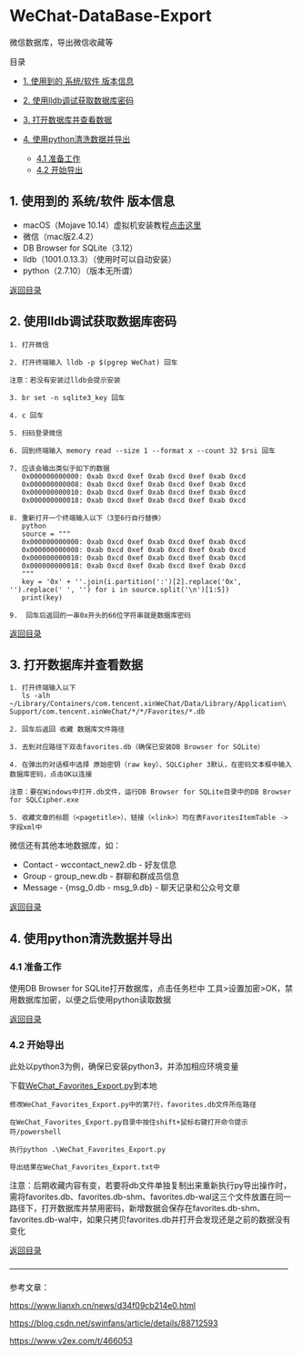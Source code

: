 # WeChat-DataBase-Export

微信数据库，导出微信收藏等

<span id="home">目录</span>

* [1. 使用到的 系统/软件 版本信息](#1)

* [2. 使用lldb调试获取数据库密码](#2)

* [3. 打开数据库并查看数据](#3)

* [4. 使用python清洗数据并导出](#4)
  * [4.1 准备工作](#4-1)
  * [4.2 开始导出](#4-2)

<h2 id="1">1. 使用到的 系统/软件 版本信息</h2>

* macOS（Mojave 10.14）虚拟机安装教程[点击这里](https://github.com/Gaiokane/WeChat-DataBase-Export/blob/master/vm%20install%20macos.pdf "点击跳转")
* 微信（mac版2.4.2）
* DB Browser for SQLite（3.12）
* lldb（1001.0.13.3）（使用时可以自动安装）
* python（2.7.10）（版本无所谓）

[返回目录](#home)

<h2 id="2">2. 使用lldb调试获取数据库密码</h2>

````
1. 打开微信

2. 打开终端输入 lldb -p $(pgrep WeChat) 回车

注意：若没有安装过lldb会提示安装

3. br set -n sqlite3_key 回车

4. c 回车

5. 扫码登录微信

6. 回到终端输入 memory read --size 1 --format x --count 32 $rsi 回车

7. 应该会输出类似于如下的数据
   0x000000000000: 0xab 0xcd 0xef 0xab 0xcd 0xef 0xab 0xcd
   0x000000000008: 0xab 0xcd 0xef 0xab 0xcd 0xef 0xab 0xcd
   0x000000000010: 0xab 0xcd 0xef 0xab 0xcd 0xef 0xab 0xcd
   0x000000000018: 0xab 0xcd 0xef 0xab 0xcd 0xef 0xab 0xcd
   
8. 重新打开一个终端输入以下（3至6行自行替换）
   python
   source = """
   0x000000000000: 0xab 0xcd 0xef 0xab 0xcd 0xef 0xab 0xcd
   0x000000000008: 0xab 0xcd 0xef 0xab 0xcd 0xef 0xab 0xcd
   0x000000000010: 0xab 0xcd 0xef 0xab 0xcd 0xef 0xab 0xcd
   0x000000000018: 0xab 0xcd 0xef 0xab 0xcd 0xef 0xab 0xcd
   """
   key = '0x' + ''.join(i.partition(':')[2].replace('0x', '').replace(' ', '') for i in source.split('\n')[1:5])
   print(key)

9.  回车后返回的一串0x开头的66位字符串就是数据库密码
````

[返回目录](#home)

<h2 id="3">3. 打开数据库并查看数据</h2>

````
1. 打开终端输入以下
   ls -alh ~/Library/Containers/com.tencent.xinWeChat/Data/Library/Application\ Support/com.tencent.xinWeChat/*/*/Favorites/*.db

2. 回车后返回 收藏 数据库文件路径

3. 去到对应路径下双击favorites.db（确保已安装DB Browser for SQLite）

4. 在弹出的对话框中选择 原始密钥（raw key）、SQLCipher 3默认，在密码文本框中输入数据库密码，点击OK以连接

注意：要在Windows中打开.db文件，运行DB Browser for SQLite目录中的DB Browser for SQLCipher.exe

5. 收藏文章的标题（<pagetitle>）、链接（<link>）均在表FavoritesItemTable -> 字段xml中
````

微信还有其他本地数据库，如：

* Contact - wccontact_new2.db - 好友信息
* Group - group_new.db - 群聊和群成员信息
* Message - {msg_0.db - msg_9.db} - 聊天记录和公众号文章

[返回目录](#home)

<h2 id="4">4. 使用python清洗数据并导出</h2>

<h3 id="4-1">4.1 准备工作</h3>

使用DB Browser for SQLite打开数据库，点击任务栏中 工具>设置加密>OK，禁用数据库加密，以便之后使用python读取数据

[返回目录](#home)

<h3 id="4-2">4.2 开始导出</h3>

此处以python3为例，确保已安装python3，并添加相应环境变量

下载[WeChat_Favorites_Export.py](https://github.com/Gaiokane/WeChat-DataBase-Export/blob/master/WeChat_Favorites_Export.py "点击跳转")到本地

````
修改WeChat_Favorites_Export.py中的第7行，favorites.db文件所在路径

在WeChat_Favorites_Export.py目录中按住shift+鼠标右键打开命令提示符/powershell

执行python .\WeChat_Favorites_Export.py

导出结果在WeChat_Favorites_Export.txt中
````

注意：后期收藏内容有变，若要将db文件单独复制出来重新执行py导出操作时，需将favorites.db、favorites.db-shm、favorites.db-wal这三个文件放置在同一路径下，打开数据库并禁用密码，新增数据会保存在favorites.db-shm、favorites.db-wal中，如果只拷贝favorites.db并打开会发现还是之前的数据没有变化

[返回目录](#home)

———————————————————————————————————

参考文章：

https://www.lianxh.cn/news/d34f09cb214e0.html

https://blog.csdn.net/swinfans/article/details/88712593

https://www.v2ex.com/t/466053